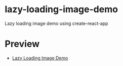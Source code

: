 # lazy-loading-image-demo

Lazy loading image demo using create-react-app

# Preview

  * [Lazy Loading Image Demo](https://httvhutceoscop.github.io/ReactJS-LazyImage)
